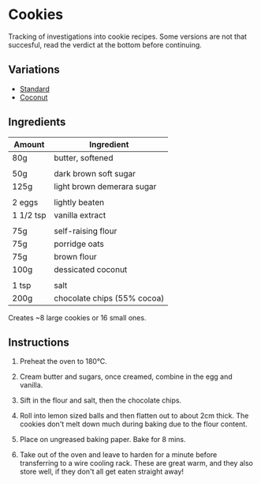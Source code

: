 
# Cookies

Tracking of investigations into cookie recipes. Some versions are not that succesful, read the
verdict at the bottom before continuing.

## Variations

 - [Standard](https://github.com/michaeljones/cookies/tree/master)
 - [Coconut](https://github.com/michaeljones/cookies/tree/coconut)

## Ingredients

Amount     |  Ingredient
--------   |------------
80g        |  butter, softened
           |
50g        |  dark brown soft sugar
125g       |  light brown demerara sugar
           |
2 eggs     |  lightly beaten
1 1/2 tsp  |  vanilla extract
           |
75g        |  self-raising flour
75g        |  porridge oats
75g        |  brown flour
100g       |  dessicated coconut
           |
1 tsp      |  salt
200g       |  chocolate chips (55% cocoa)

Creates ~8 large cookies or 16 small ones.

## Instructions

1. Preheat the oven to 180°C.

2. Cream butter and sugars, once creamed, combine in the egg and vanilla.

3. Sift in the flour and salt, then the chocolate chips.

4. Roll into lemon sized balls and then flatten out to about 2cm thick. The cookies don't melt
   down much during baking due to the flour content.

5. Place on ungreased baking paper. Bake for 8 mins.

6. Take out of the oven and leave to harden for a minute before transferring to
   a wire cooling rack. These are great warm, and they also store well, if they
   don't all get eaten straight away!



